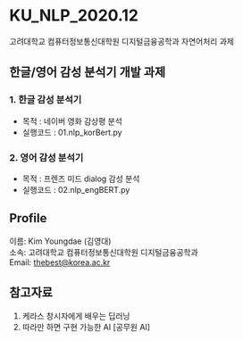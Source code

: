 # KU_NLP_2020.12
고려대학교 컴퓨터정보통신대학원 디지털금융공학과 자연어처리 과제

## 한글/영어 감성 분석기 개발 과제
### 1. 한글 감성 분석기
 - 목적 : 네이버 영화 감상평 분석<br>
 - 실행코드 : 01.nlp_korBert.py

### 2. 영어 감성 분석기
 - 목적 : 프렌즈 미드 dialog 감성 분석 <br>
 - 실행코드 : 02.nlp_engBERT.py


## Profile
 이름: Kim Youngdae (김영대) <br>
 소속: 고려대학교 컴퓨터정보통신대학원 디지털금융공학과 <br>
 Email: thebest@korea.ac.kr<br>


## 참고자료
 1. 케라스 창시자에게 배우는 딥러닝 <br>
 2. 따라만 하면 구현 가능한 AI [공무원 AI]
